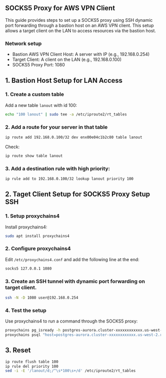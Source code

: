 ## SOCKS5 Proxy for AWS VPN Client
This guide provides steps to set up a SOCKS5 proxy using SSH dynamic port forwarding through a bastion host on an AWS VPN client. This setup allows a target client on the LAN to access resources via the bastion host.

### Network setup
- Bastion AWS VPN Client Host: A server with IP (e.g., 192.168.0.254)
- Target Client: A client on the LAN (e.g., 192.168.0.100)
- SOCKS5 Proxy Port: 1080

## 1. Bastion Host Setup for LAN Access

### 1. Create a custom table
Add a new table `lanout` with id 100:

```bash
echo "100 lanout" | sudo tee -a /etc/iproute2/rt_tables
```

### 2. Add a route for your server in that table
```bash
ip route add 192.168.0.100/32 dev enx00e04c1b2c80 table lanout
```

Check:
```bash
ip route show table lanout
```

### 3. Add a destination rule with high priority:
```bash
ip rule add to 192.168.0.100/32 lookup lanout priority 100
```

## 2. Taget Client Setup for SOCKS5 Proxy Setup SSH

### 1. Setup proxychains4
Install proxychains4:

```bash
sudo apt install proxychains4
```

### 2. Configure proxychains4
Edit `/etc/proxychains4.conf` and add the following line at the end:

```bash
socks5 127.0.0.1 1080
```

### 3. Create an SSH tunnel with dynamic port forwarding on target client.

```bash
ssh -N -D 1080 user@192.168.0.254
```

### 4. Test the setup
Use proxychains4 to run a command through the SOCKS5 proxy:
```bash
proxychains pg_isready -h postgres-aurora.cluster-xxxxxxxxxxxx.us-west-2.rds.amazonaws.com -p 5432 -t 5
proxychains psql "host=postgres-aurora.cluster-xxxxxxxxxxxx.us-west-2.rds.amazonaws.com  port=5432 dbname=postgres user=admin"
```

## 3. Reset
```bash
ip route flush table 100
ip rule del priority 100
sed -i -E '/lanout/d;/^\s*100\s+/d' /etc/iproute2/rt_tables
```
